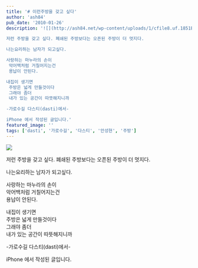 ```yaml
---
title: '# 이런주방을 갖고 싶다'
author: 'ash84'
pub_date: '2010-01-26'
description: '![](http://ash84.net/wp-content/uploads/1/cfile8.uf.1851EE0B4B5E5AAC5FFF4B)

저런 주방을 갖고 싶다. 폐쇄된 주방보다는 오픈된 주방이 더 멋지다.

나는요리하는 남자가 되고싶다.

사랑하는 마누라의 손이  
 악어백처럼 거칠어지는건  
 용납이 안된다.

내집이 생기면  
 주방은 넓게 만들것이다  
 그래야 좀더   
 내가 있는 공간이 따뜻해지니까

-가로수길 다스티(dasti)에서-

iPhone 에서 작성된 글입니다.'
featured_image: ''
tags: ['dasti', '가로수길', '다스티', '안성현', '주방']
---
```



![](http://ash84.net/wp-content/uploads/1/cfile8.uf.1851EE0B4B5E5AAC5FFF4B)

저런 주방을 갖고 싶다. 폐쇄된 주방보다는 오픈된 주방이 더 멋지다.

나는요리하는 남자가 되고싶다.

사랑하는 마누라의 손이  
 악어백처럼 거칠어지는건  
 용납이 안된다.

내집이 생기면  
 주방은 넓게 만들것이다  
 그래야 좀더   
 내가 있는 공간이 따뜻해지니까

-가로수길 다스티(dasti)에서-

iPhone 에서 작성된 글입니다.



